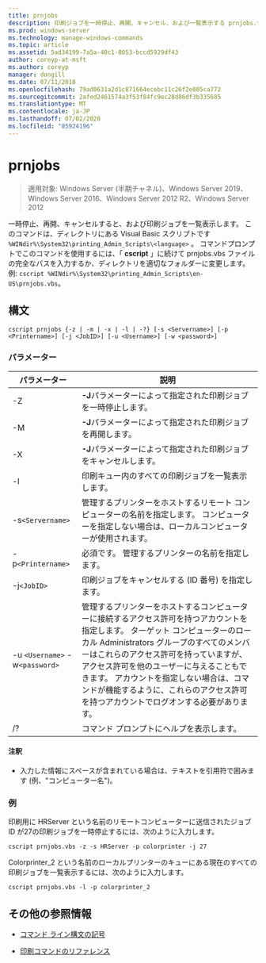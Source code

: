 ```yaml
---
title: prnjobs
description: 印刷ジョブを一時停止、再開、キャンセル、および一覧表示する prnjobs.vbs コマンドの参照記事。
ms.prod: windows-server
ms.technology: manage-windows-commands
ms.topic: article
ms.assetid: 5ad34199-7a5a-40c1-8053-bccd5929df43
author: coreyp-at-msft
ms.author: coreyp
manager: dongill
ms.date: 07/11/2018
ms.openlocfilehash: 79ad0631a2d1c871664ecebc11c26f2e005ca772
ms.sourcegitcommit: 2afed2461574a3f53f84fc9ec28d86df3b335685
ms.translationtype: MT
ms.contentlocale: ja-JP
ms.lasthandoff: 07/02/2020
ms.locfileid: "85924196"
---
```

# <a name="prnjobs"></a>prnjobs

> 適用対象: Windows Server (半期チャネル)、Windows Server 2019、Windows Server 2016、Windows Server 2012 R2、Windows Server 2012

一時停止、再開、キャンセルすると、および印刷ジョブを一覧表示します。 このコマンドは、ディレクトリにある Visual Basic スクリプトです `%WINdir%\System32\printing_Admin_Scripts\<language>` 。 コマンドプロンプトでこのコマンドを使用するには、「 **cscript** 」に続けて prnjobs.vbs ファイルの完全なパスを入力するか、ディレクトリを適切なフォルダーに変更します。 例: `cscript %WINdir%\System32\printing_Admin_Scripts\en-US\prnjobs.vbs`。

## <a name="syntax"></a>構文

```
cscript prnjobs {-z | -m | -x | -l | -?} [-s <Servername>] [-p <Printername>] [-j <JobID>] [-u <Username>] [-w <password>]
```

### <a name="parameters"></a>パラメーター

| パラメーター | 説明 |
|--|--|
| -Z | **-J**パラメーターによって指定された印刷ジョブを一時停止します。 |
| -M | **-J**パラメーターによって指定された印刷ジョブを再開します。 |
| -X | **-J**パラメーターによって指定された印刷ジョブをキャンセルします。 |
| -l | 印刷キュー内のすべての印刷ジョブを一覧表示します。 |
| -s`<Servername>` | 管理するプリンターをホストするリモート コンピューターの名前を指定します。 コンピューターを指定しない場合は、ローカルコンピューターが使用されます。 |
| -p`<Printername>` | 必須です。 管理するプリンターの名前を指定します。 |
| -j`<JobID>` | 印刷ジョブをキャンセルする (ID 番号) を指定します。 |
| -u `<Username>` -w`<password>` | 管理するプリンターをホストするコンピューターに接続するアクセス許可を持つアカウントを指定します。 ターゲット コンピューターのローカル Administrators グループのすべてのメンバーはこれらのアクセス許可を持っていますが、アクセス許可を他のユーザーに与えることもできます。 アカウントを指定しない場合は、コマンドが機能するように、これらのアクセス許可を持つアカウントでログオンする必要があります。 |
| /? | コマンド プロンプトにヘルプを表示します。 |

#### <a name="remarks"></a>注釈

- 入力した情報にスペースが含まれている場合は、テキストを引用符で囲みます (例、"コンピューター名")。

### <a name="examples"></a>例

印刷用に HRServer という名前のリモートコンピューターに送信されたジョブ ID が27の印刷ジョブを一時停止するには、次のように入力します。

```
cscript prnjobs.vbs -z -s HRServer -p colorprinter -j 27
```

Colorprinter_2 という名前のローカルプリンターのキューにある現在のすべての印刷ジョブを一覧表示するには、次のように入力します。

```
cscript prnjobs.vbs -l -p colorprinter_2
```

## <a name="additional-references"></a>その他の参照情報

- [コマンド ライン構文の記号](command-line-syntax-key.md)

- [印刷コマンドのリファレンス](print-command-reference.md)
